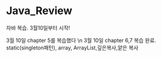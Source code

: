 # Java_Review
자바 복습. 3월10일부터 시작!

3월 10일 chapter 5를 복습했다 \n
3월 10일 chapter 6,7 복습 완료. static(singleton패턴), array, ArrayList,깊은복사,얕은 복사 
